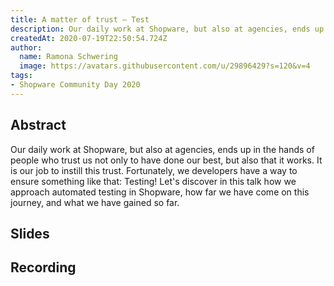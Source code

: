```yaml
---
title: A matter of trust – Test
description: Our daily work at Shopware, but also at agencies, ends up in the hands of people who trust us not only to have done our best, but also that it works.
createdAt: 2020-07-19T22:50:54.724Z
author:
  name: Ramona Schwering
  image: https://avatars.githubusercontent.com/u/29896429?s=120&v=4
tags:
- Shopware Community Day 2020
---
```


## Abstract

Our daily work at Shopware, but also at agencies, ends up in the hands of people who trust us not only to have done our best, but also that it works. It is our job to instill this trust. Fortunately, we developers have a way to ensure something like that: Testing! Let's discover in this talk how we approach automated testing in Shopware, how far we have come on this journey, and what we have gained so far.

## Slides

<media-grid :media="[{
name: 'Slides',
url: 'https://speakerdeck.com/leichteckig/a-matter-of-trust-test'
}]"></media-grid>

## Recording

<media-grid :media="[{
name: 'SCD\'21',
url: 'https://www.youtube-nocookie.com/embed/sxvQoWF4KS0'
}]"></media-grid>
